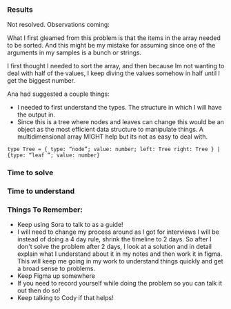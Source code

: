### Results
Not resolved. Observations coming:

What I first gleamed from this problem is that the items in the array needed to be sorted. And this might be my mistake for assuming since one of the arguments in my samples is a bunch or strings.

I first thought I needed to sort the array, and then because Im not wanting to deal with half of the values, I keep diving the values somehow in half until I get the biggest number.

Ana had suggested a couple things:
- I needed to first understand the types. The structure in which I will have the output in. 
- Since this is a tree where nodes and leaves can change this would be an object as the most efficient data structure to manipulate things. A multidimensional array MIGHT help but its  not as easy to deal with. 

`type Tree = {
type: “node”;
value: number;
left: Tree
right: Tree
}
| {type: “leaf ”; value: number}
`
### Time to solve



### Time to understand


### Things To Remember: 
- Keep using Sora to talk to as a guide!
- I will need to change my process around as I got for interviews I will be instead of doing a 4 day rule, shrink the timeline to 2 days. So after I don't solve the problem after 2 days, I look at a solution and in detail explain what I understand about it in my notes and then work it in figma. This will keep me going in my work to understand things quickly and get a broad sense to problems.
- Keep Figma up somewhere 
- If you need to record yourself while doing the problem so you can talk it out then do so!
- Keep talking to Cody if that helps!
